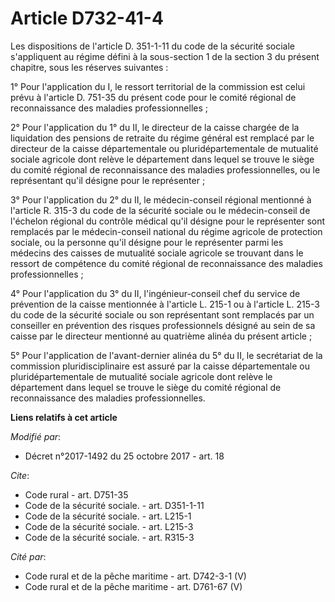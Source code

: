 # Article D732-41-4

Les dispositions de l'article D. 351-1-11 du code de la sécurité sociale s'appliquent au régime défini à la sous-section 1 de
la section 3 du présent chapitre, sous les réserves suivantes :

1° Pour l'application du I, le ressort territorial de la commission est celui prévu à l'article D. 751-35 du présent code
pour le comité régional de reconnaissance des maladies professionnelles ;

2° Pour l'application du 1° du II, le directeur de la caisse chargée de la liquidation des pensions de retraite du régime
général est remplacé par le directeur de la caisse départementale ou pluridépartementale de mutualité sociale agricole dont
relève le département dans lequel se trouve le siège du comité régional de reconnaissance des maladies professionnelles, ou
le représentant qu'il désigne pour le représenter ;

3° Pour l'application du 2° du II, le médecin-conseil régional mentionné à l'article R. 315-3 du code de la sécurité sociale
ou le médecin-conseil de l'échelon régional du contrôle médical qu'il désigne pour le représenter sont remplacés par le
médecin-conseil national du régime agricole de protection sociale, ou la personne qu'il désigne pour le représenter parmi les
médecins des caisses de mutualité sociale agricole se trouvant dans le ressort de compétence du comité régional de
reconnaissance des maladies professionnelles ;

4° Pour l'application du 3° du II, l'ingénieur-conseil chef du service de prévention de la caisse mentionnée à l'article L.
215-1 ou à l'article L. 215-3 du code de la sécurité sociale ou son représentant sont remplacés par un conseiller en
prévention des risques professionnels désigné au sein de sa caisse par le directeur mentionné au quatrième alinéa du présent
article ;

5° Pour l'application de l'avant-dernier alinéa du 5° du II, le secrétariat de la commission pluridisciplinaire est assuré
par la caisse départementale ou pluridépartementale de mutualité sociale agricole dont relève le département dans lequel se
trouve le siège du comité régional de reconnaissance des maladies professionnelles.

**Liens relatifs à cet article**

_Modifié par_:

  - Décret n°2017-1492 du 25 octobre 2017 - art. 18

_Cite_:

  - Code rural - art. D751-35
  - Code de la sécurité sociale. - art. D351-1-11
  - Code de la sécurité sociale. - art. L215-1
  - Code de la sécurité sociale. - art. L215-3
  - Code de la sécurité sociale. - art. R315-3

_Cité par_:

  - Code rural et de la pêche maritime - art. D742-3-1 (V)
  - Code rural et de la pêche maritime - art. D761-67 (V)
